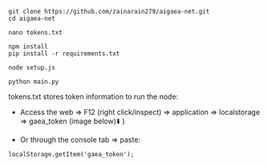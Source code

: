 ```
git clone https://github.com/zainarain279/aigaea-net.git
cd aigaea-net
```

```
nano tokens.txt
```
```
npm install
pip install -r requirements.txt
```

```
node setup.js
```
```
python main.py
```


tokens.txt stores token information to run the node:
- Access the web => F12 (right click/inspect) => application =>
  localstorage => gaea_token (image below)⬇️ )

- Or through the console tab => paste:

```
localStorage.getItem('gaea_token');
```

  
